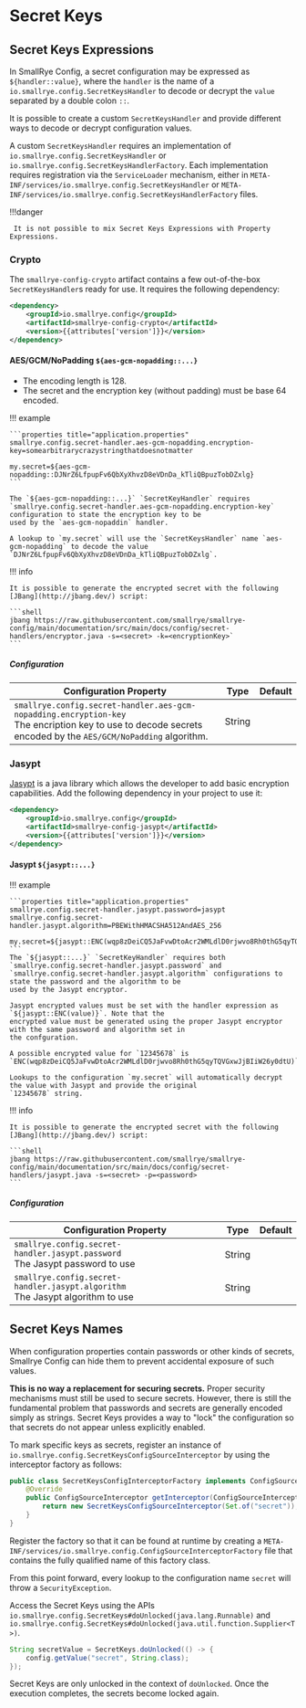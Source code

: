 # Secret Keys

## Secret Keys Expressions

In SmallRye Config, a secret configuration may be expressed as `${handler::value}`, where the `handler` is the name of 
a `io.smallrye.config.SecretKeysHandler` to decode or decrypt the `value` separated by a double colon `::`.

It is possible to create a custom `SecretKeysHandler` and provide different ways to decode or decrypt configuration 
values. 

A custom `SecretKeysHandler` requires an implementation of `io.smallrye.config.SecretKeysHandler` or 
`io.smallrye.config.SecretKeysHandlerFactory`. Each implementation requires registration via the `ServiceLoader` 
mechanism, either in `META-INF/services/io.smallrye.config.SecretKeysHandler` or
`META-INF/services/io.smallrye.config.SecretKeysHandlerFactory` files.

!!!danger

     It is not possible to mix Secret Keys Expressions with Property Expressions.

### Crypto

The `smallrye-config-crypto` artifact contains a few out-of-the-box `SecretKeysHandler`s ready for use. It requires 
the following dependency:

```xml
<dependency>
    <groupId>io.smallrye.config</groupId>
    <artifactId>smallrye-config-crypto</artifactId>
    <version>{{attributes['version']}}</version>
</dependency>
```

#### AES/GCM/NoPadding `${aes-gcm-nopadding::...}`

- The encoding length is 128.
- The secret and the encryption key (without padding) must be base 64 encoded.

!!! example

    ```properties title="application.properties"
    smallrye.config.secret-handler.aes-gcm-nopadding.encryption-key=somearbitrarycrazystringthatdoesnotmatter

    my.secret=${aes-gcm-nopadding::DJNrZ6LfpupFv6QbXyXhvzD8eVDnDa_kTliQBpuzTobDZxlg}
    ``` 

    The `${aes-gcm-nopadding::...}` `SecretKeyHandler` requires 
    `smallrye.config.secret-handler.aes-gcm-nopadding.encryption-key` configuration to state the encryption key to be 
    used by the `aes-gcm-nopaddin` handler.

    A lookup to `my.secret` will use the `SecretKeysHandler` name `aes-gcm-nopadding` to decode the value 
    `DJNrZ6LfpupFv6QbXyXhvzD8eVDnDa_kTliQBpuzTobDZxlg`.

!!! info

    It is possible to generate the encrypted secret with the following [JBang](http://jbang.dev/) script:

    ```shell
    jbang https://raw.githubusercontent.com/smallrye/smallrye-config/main/documentation/src/main/docs/config/secret-handlers/encryptor.java -s=<secret> -k=<encryptionKey>`
    ```

##### Configuration

| Configuration Property 	| Type 	| Default 	|
|---	|---	|---	|
| `smallrye.config.secret-handler.aes-gcm-nopadding.encryption-key`<br>The encription key to use to decode secrets encoded by the `AES/GCM/NoPadding` algorithm. 	| String 	|  	|

### Jasypt

[Jasypt](http://www.jasypt.org) is a java library which allows the developer to add basic encryption capabilities. Add 
the following dependency in your project to use it:

```xml
<dependency>
    <groupId>io.smallrye.config</groupId>
    <artifactId>smallrye-config-jasypt</artifactId>
    <version>{{attributes['version']}}</version>
</dependency>
```

#### Jasypt `${jasypt::...}`

!!! example

    ```properties title="application.properties"
    smallrye.config.secret-handler.jasypt.password=jasypt
    smallrye.config.secret-handler.jasypt.algorithm=PBEWithHMACSHA512AndAES_256

    my.secret=${jasypt::ENC(wqp8zDeiCQ5JaFvwDtoAcr2WMLdlD0rjwvo8Rh0thG5qyTQVGxwJjBIiW26y0dtU)}
    ```
    The `${jasypt::...}` `SecretKeyHandler` requires both `smallrye.config.secret-handler.jasypt.password` and 
    `smallrye.config.secret-handler.jasypt.algorithm` configurations to state the password and the algorithm to be
    used by the Jasypt encryptor.

    Jasypt encrypted values must be set with the handler expression as `${jasypt::ENC(value)}`. Note that the 
    encrypted value must be generated using the proper Jasypt encryptor with the same password and algorithm set in 
    the confguration.

    A possible encrypted value for `12345678` is `ENC(wqp8zDeiCQ5JaFvwDtoAcr2WMLdlD0rjwvo8Rh0thG5qyTQVGxwJjBIiW26y0dtU)`

    Lookups to the configuration `my.secret` will automatically decrypt the value with Jasypt and provide the original
    `12345678` string.

!!! info

    It is possible to generate the encrypted secret with the following [JBang](http://jbang.dev/) script:
    
    ```shell  
    jbang https://raw.githubusercontent.com/smallrye/smallrye-config/main/documentation/src/main/docs/config/secret-handlers/jasypt.java -s=<secret> -p=<password>
    ```

##### Configuration

| Configuration Property 	| Type 	| Default 	|
|---	|---	|---	|
| `smallrye.config.secret-handler.jasypt.password`<br>The Jasypt password to use 	| String 	|  	|
| `smallrye.config.secret-handler.jasypt.algorithm`<br>The Jasypt algorithm to use 	| String 	|  	|

## Secret Keys Names

When configuration properties contain passwords or other kinds of secrets, Smallrye Config can hide them to prevent 
accidental exposure of such values.

**This is no way a replacement for securing secrets.** Proper security mechanisms must still be used to secure 
secrets. However, there is still the fundamental problem that passwords and secrets are generally encoded simply as 
strings. Secret Keys provides a way to "lock" the configuration so that secrets do not appear unless explicitly enabled.

To mark specific keys as secrets, register an instance of `io.smallrye.config.SecretKeysConfigSourceInterceptor` by 
using the interceptor factory as follows:

```java
public class SecretKeysConfigInterceptorFactory implements ConfigSourceInterceptorFactory {
    @Override
    public ConfigSourceInterceptor getInterceptor(ConfigSourceInterceptorContext context) {
        return new SecretKeysConfigSourceInterceptor(Set.of("secret"));
    }
}
```

Register the factory so that it can be found at runtime by creating a 
`META-INF/services/io.smallrye.config.ConfigSourceInterceptorFactory` file that contains the fully qualified name of 
this factory class.

From this point forward, every lookup to the configuration name `secret` will throw a `SecurityException`.

Access the Secret Keys using the APIs `io.smallrye.config.SecretKeys#doUnlocked(java.lang.Runnable)` 
and `io.smallrye.config.SecretKeys#doUnlocked(java.util.function.Supplier<T>)`.

```java
String secretValue = SecretKeys.doUnlocked(() -> {
    config.getValue("secret", String.class);
});
```

Secret Keys are only unlocked in the context of `doUnlocked`. Once the execution completes, the secrets become locked 
again.
